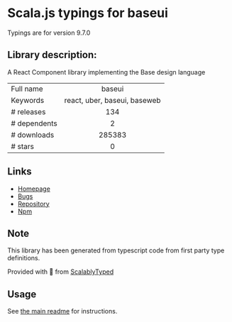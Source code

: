 
# Scala.js typings for baseui

Typings are for version 9.7.0

## Library description:
A React Component library implementing the Base design language

|                    |                 |
| ------------------ | :-------------: |
| Full name          | baseui |
| Keywords           | react, uber, baseui, baseweb |
| # releases         | 134 |
| # dependents       | 2 |
| # downloads        | 285383 |
| # stars            | 0 |

## Links
- [Homepage](https://github.com/uber-web/baseui#readme)
- [Bugs](https://github.com/uber-web/baseui/issues)
- [Repository](https://github.com/uber-web/baseui)
- [Npm](https://www.npmjs.com/package/baseui)
    


## Note
This library has been generated from typescript code from first party type definitions.

Provided with :purple_heart: from [ScalablyTyped](https://github.com/oyvindberg/ScalablyTyped)

## Usage
See [the main readme](../../readme.md) for instructions.


